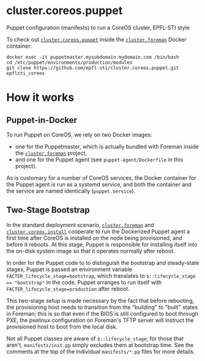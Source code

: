 # cluster.coreos.puppet

Puppet configuration (manifests) to run a CoreOS cluster, EPFL-STI style

To check out [`cluster.coreos.puppet`](https://github.com/epfl-sti/cluster.coreos.puppet) inside the [`cluster.foreman`](https://github.com/epfl-sti/cluster.foreman) Docker container:

    docker exec -it puppetmaster.mysubdomain.mydomain.com /bin/bash
    cd /etc/puppet/environments/production/modules
    git clone https://github.com/epfl-sti/cluster.coreos.puppet.git epflsti_coreos

# How it works

## Puppet-in-Docker

To run Puppet on CoreOS, we rely on two Docker images:

+ one for the Puppetmaster, which is actually bundled with Foreman
  inside the
  [`cluster.foreman`](https://github.com/epfl-sti/cluster.foreman)
  project,
+ and one for the Puppet agent (see `puppet-agent/Dockerfile` in this project).

As is customary for a number of CoreOS services, the Docker container
for the Puppet agent is run as a systemd service, and both the
container and the service are named identically (`puppet.service`).

## Two-Stage Bootstrap

In the standard deployment scenario,
[`cluster.foreman`](https://github.com/epfl-sti/cluster.foreman) and
[`cluster.coreos.install`](https://github.com/epfl-sti/cluster.coreos.install)
cooperate to run the Dockerized Puppet agent a first time after CoreOS
is installed on the node being provisioned, and before it reboots. At
this stage, Puppet is responsible for installing itself into the
on-disk system image so that it operates normally after reboot.

In order for the Puppet code to to distinguish the bootstrap and
steady-state stages, Puppet is passed an environment variable
`FACTER_lifecycle_stage=bootstrap`, which translates to
`$::lifecycle_stage == "bootstrap"` in the code. Puppet arranges to
run itself with `FACTER_lifecycle_stage=production` after reboot.

This two-stage setup is made necessary by the fact that before
rebooting, the provisioning host needs to transition from the
"building" to "built" states in Foreman; this is so that even if the
BIOS is still configured to boot through PXE, the pxelinux
configuration on Foreman's TFTP server will instruct the provisioned
host to boot from the local disk.

Not all Puppet classes are aware of `$::lifecycle_stage`; for those
that aren't, `manifests/init.pp` simply excludes them at bootstrap
time. See the comments at the top of the individual `manifests/*.pp`
files for more details.
